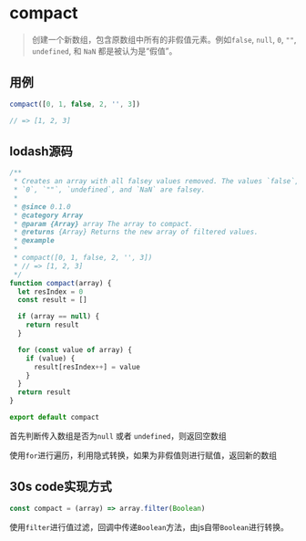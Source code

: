 # compact

> 创建一个新数组，包含原数组中所有的非假值元素。例如`false`, `null`, `0`, `""`, `undefined`, 和 `NaN` 都是被认为是“假值”。

## 用例

```js
compact([0, 1, false, 2, '', 3])

// => [1, 2, 3]
```

## lodash源码

```js
/**
 * Creates an array with all falsey values removed. The values `false`, `null`,
 * `0`, `""`, `undefined`, and `NaN` are falsey.
 *
 * @since 0.1.0
 * @category Array
 * @param {Array} array The array to compact.
 * @returns {Array} Returns the new array of filtered values.
 * @example
 *
 * compact([0, 1, false, 2, '', 3])
 * // => [1, 2, 3]
 */
function compact(array) {
  let resIndex = 0
  const result = []

  if (array == null) {
    return result
  }

  for (const value of array) {
    if (value) {
      result[resIndex++] = value
    }
  }
  return result
}

export default compact
```


首先判断传入数组是否为`null` 或者 `undefined`，则返回空数组

使用`for`进行遍历，利用隐式转换，如果为非假值则进行赋值，返回新的数组

## 30s code实现方式

```js
const compact = (array) => array.filter(Boolean)
```

使用`filter`进行值过滤，回调中传递`Boolean`方法，由js自带`Boolean`进行转换。

